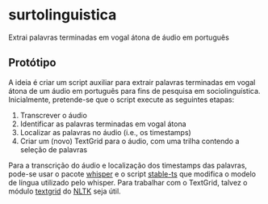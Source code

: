 # surtolinguistica
Extrai palavras terminadas em vogal átona de áudio em português

## Protótipo
A ideia é criar um script auxiliar para extrair palavras terminadas em vogal átona de um áudio em português para fins de pesquisa em sociolinguística. Inicialmente, pretende-se que o script execute as seguintes etapas:
1. Transcrever o áudio
2. Identificar as palavras terminadas em vogal átona
3. Localizar as palavras no áudio (i.e., os timestamps)
4. Criar um (novo) TextGrid para o áudio, com uma trilha contendo a seleção de palavras

Para a transcrição do áudio e localização dos timestamps das palavras, pode-se usar o pacote [whisper](https://github.com/openai/whisper) e o script [stable-ts](https://github.com/jianfch/stable-ts) que modifica o modelo de língua utilizado pelo whisper. Para trabalhar com o TextGrid, talvez o módulo [textgrid](https://github.com/nltk/nltk_contrib/blob/master/nltk_contrib/textgrid.py) do [NLTK](https://www.nltk.org/) seja útil.
